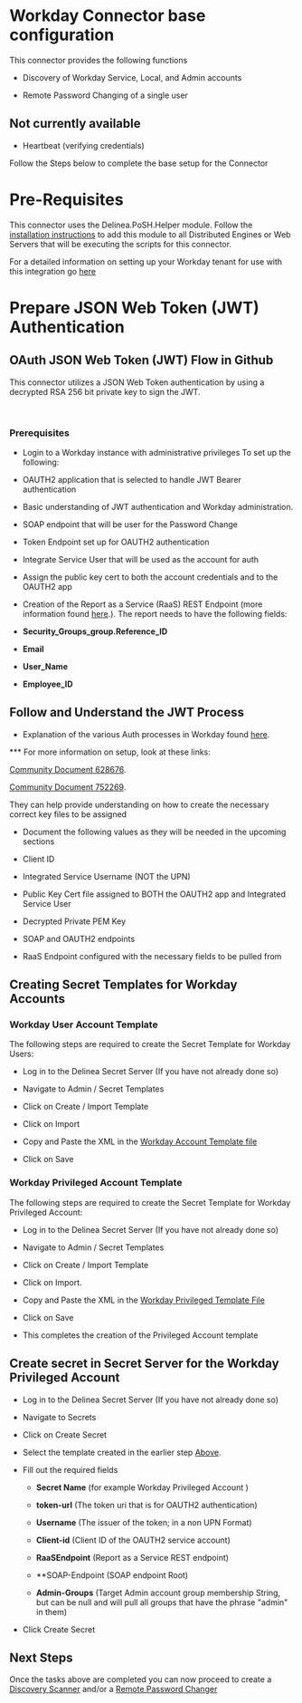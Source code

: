 # Workday Connector base configuration

  

This connector provides the following functions

  

- Discovery of Workday Service, Local, and Admin accounts

- Remote Password Changing of a single user

  

## Not currently available


- Heartbeat (verifying credentials)

  

Follow the Steps below to complete the base setup for the Connector



# Pre-Requisites 

This connector uses the Delinea.PoSH.Helper module. Follow the [installation instructions](../../Helper/readme.md) to add this module to all Distributed Engines or Web Servers that will be executing the scripts for this connector. 

For a detailed information on setting up your Workday tenant for use with this integration go [here](./Delinea%20Workday%20Integration%20-%20Setup%20Guide%20-%2020240215%20-%20v2.pdf)   

# Prepare JSON Web Token (JWT) Authentication

  

## OAuth JSON Web Token (JWT) Flow in Github

  

This connector utilizes a JSON Web Token authentication by using a decrypted RSA 256 bit private key to sign the JWT.

​

### Prerequisites

  

- Login to a Workday instance with administrative privileges To set up the following:

- OAUTH2 application that is selected to handle JWT Bearer authentication

- Basic understanding of JWT authentication and Workday administration.

- SOAP endpoint that will be user for the Password Change

- Token Endpoint set up for OAUTH2 authentication

- Integrate Service User that will be used as the account for auth

- Assign the public key cert to both the account credentials and to the OAUTH2 app

- Creation of the Report as a Service (RaaS) REST Endpoint (more information found [here](https://community.workday.com/sites/default/files/file-hosting/restapi/index.html).). The report needs to have the following fields: 

- **Security_Groups_group.Reference_ID**
- **Email** 
- **User_Name** 
- **Employee_ID**
  

## Follow and Understand the JWT Process

  

- Explanation of the various Auth processes in Workday found [here](https://community.workday.com/auth).

  

*** For more information on setup, look at these links: 

[Community Document 628676](https://community.workday.com/node/628676).

[Community Document 752269](https://community.workday.com/node/752269).

They can help provide understanding on how to create the necessary correct key files to be assigned
  

- Document the following values as they will be needed in the upcoming sections

- Client ID

- Integrated Service Username (NOT the UPN)

- Public Key Cert file assigned to BOTH the OAUTH2 app and Integrated Service User

- Decrypted Private PEM Key

- SOAP and OAUTH2 endpoints

- RaaS Endpoint configured with the necessary fields to be pulled from
  
 

## Creating Secret Templates for Workday Accounts

  

### Workday User Account Template

  

The following steps are required to create the Secret Template for Workday Users:

  

- Log in to the Delinea Secret Server (If you have not already done so)

- Navigate to Admin / Secret Templates

- Click on Create / Import Template

- Click on Import

- Copy and Paste the XML in the [Workday Account Template file](./Templates/Workday%20Account.xml)

- Click on Save

  

### Workday Privileged Account Template

The following steps are required to create the Secret Template for Workday Privileged Account:

  

- Log in to the Delinea Secret Server (If you have not already done so)

- Navigate to Admin / Secret Templates

- Click on Create / Import Template

- Click on Import.

- Copy and Paste the XML in the [Workday Privileged Template File](./Templates/Workday%20Privileged%20Account%20JWT.xml)

- Click on Save

- This completes the creation of the Privileged Account template

  
  

## Create secret in Secret Server for the Workday Privileged Account

- Log in to the Delinea Secret Server (If you have not already done so)

- Navigate to Secrets

- Click on Create Secret

- Select the template created in the earlier step [Above](#creating-secret-template-for-workday-accounts).

- Fill out the required fields

    - **Secret Name** (for example Workday Privileged Account )

    - **token-url** (The token uri that is for OAUTH2 authentication)


    - **Username** (The issuer of the token; in a non UPN Format)

    - **Client-id**  (Client ID of the OAUTH2 service account)

    - **RaaSEndpoint** (Report as a Service REST endpoint) 
    
    - **SOAP-Endpoint  (SOAP endpoint Root)

    - **Admin-Groups** (Target Admin account group membership String, but can be null and will pull all groups that have the phrase "admin" in them)

- Click Create Secret

## Next Steps

  

Once the tasks above are completed you can now proceed to create a [Discovery Scanner](./Discovery/readme.md) and/or a [Remote Password Changer](./Remote%20Password%20Changer/readme.md)